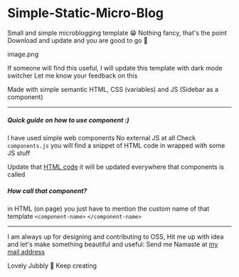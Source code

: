 # Simple-Static-Micro-Blog
Small and simple microblogging template 😁 Nothing fancy, that's the point
Download and update and you are good to go 🚀

image.png

If someone will find this useful, I will update this template with dark mode switcher
Let me know your feedback on this

Made with simple semantic HTML, CSS (variables) and JS (Sidebar as a component)

-------
##### Quick guide on how to use component :)
I have used simple web components No external JS at all
Check `components.js` you will find a snippet of HTML code in wrapped with some JS stuff

Update that [HTML code](https://prnt.sc/RxNZVdse-kOG) it will be updated everywhere that components is called

##### How call that component?
in HTML (on page) you just have to mention the custom name of that template `<component-name>`
`</component-name>`

-------

I am always up for designing and contributing to OSS, Hit me up with idea and let's make something beautiful and useful: Send me Namaste at [my mail address](mailto:jerryatbusiness@gmail.com)

Lovely Jubbly 🌈 Keep creating